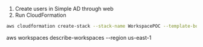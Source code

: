 1. Create users in Simple AD through web
2. Run CloudFormation
``` bash
aws cloudformation create-stack --stack-name WorkspacePOC --template-body file://workspaces.yaml --region us-east-1
```

aws workspaces describe-workspaces --region us-east-1

